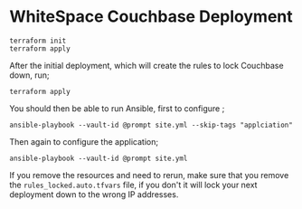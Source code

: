 # WhiteSpace Couchbase Deployment


```
terraform init
terraform apply
```

After the initial deployment, which will create the rules to lock Couchbase down, run;

```
terraform apply
```

You should then be able to run Ansible, first to configure ;

```
ansible-playbook --vault-id @prompt site.yml --skip-tags "applciation"
```

Then again to configure the application;

```
ansible-playbook --vault-id @prompt site.yml
```

If you remove the resources and need to rerun, make sure that you remove the `rules_locked.auto.tfvars` file, if you don't it will lock your next deployment down to the wrong IP addresses.